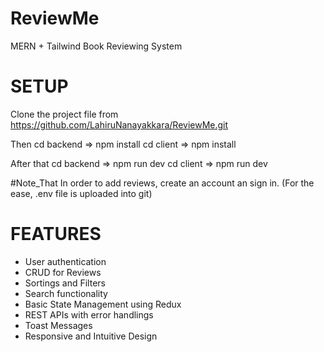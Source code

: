 # ReviewMe

MERN + Tailwind Book Reviewing System

# SETUP

Clone the project file from https://github.com/LahiruNanayakkara/ReviewMe.git

Then 
cd backend => npm install
cd client => npm install

After that
cd backend => npm run dev
cd client => npm run dev

#Note_That
In order to add reviews, create an account an sign in.
(For the ease, .env file is uploaded into git)

# FEATURES

- User authentication
- CRUD for Reviews
- Sortings and Filters
- Search functionality
- Basic State Management using Redux
- REST APIs with error handlings
- Toast Messages
- Responsive and Intuitive Design
